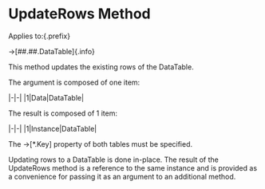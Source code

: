 # UpdateRows Method

Applies to:{.prefix}

→[##.##.DataTable]{.info}

This method updates the existing rows of the DataTable.

The argument is composed of one item:

|-|-|
|1|Data|DataTable|

The result is composed of 1 item:

|-|-|
|1|Instance|DataTable|

The →[*.Key] property of both tables must be specified.

Updating rows to a DataTable is done in-place. The result of the UpdateRows method is a reference
to the same instance and is provided as a convenience for passing it as an argument to an
additional method.

